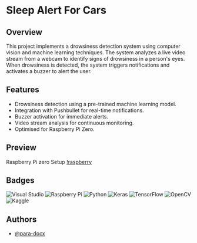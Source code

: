 
# Sleep Alert For Cars
## Overview
This project implements a drowsiness detection system using computer vision and machine learning techniques. The system analyzes a live video stream from a webcam to identify signs of drowsiness in a person's eyes. When drowsiness is detected, the system triggers notifications and activates a buzzer to alert the user.






## Features

- Drowsiness detection using a pre-trained machine learning model.
- Integration with Pushbullet for real-time notifications.
- Buzzer activation for immediate alerts.
- Video stream analysis for continuous monitoring.
- Optimised for Raspberry Pi Zero.

## Preview
Raspberry Pi zero Setup
[!raspberry](https://github.com/para-docx/sleep-alert-raspberry/blob/2d743130d1634812a9c2bfdb55b2f01e86287839/assets/hardWare.png)

## Badges
![Visual Studio](https://img.shields.io/badge/Visual%20Studio-5C2D91.svg?style=for-the-badge&logo=visual-studio&logoColor=white) 
![Raspberry Pi](https://img.shields.io/badge/-RaspberryPi-C51A4A?style=for-the-badge&logo=Raspberry-Pi)
![Python](https://img.shields.io/badge/python-3670A0?style=for-the-badge&logo=python&logoColor=ffdd54)
![Keras](https://img.shields.io/badge/Keras-%23D00000.svg?style=for-the-badge&logo=Keras&logoColor=white)
![TensorFlow](https://img.shields.io/badge/TensorFlow-%23FF6F00.svg?style=for-the-badge&logo=TensorFlow&logoColor=white)
![OpenCV](https://img.shields.io/badge/opencv-%23white.svg?style=for-the-badge&logo=opencv&logoColor=white)
![Kaggle](https://img.shields.io/badge/Kaggle-035a7d?style=for-the-badge&logo=kaggle&logoColor=white)
## Authors

- [@para-docx](https://www.github.com/para-docx)

